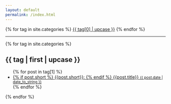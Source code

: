 ```yaml
---
layout: default
permalink: /index.html
---
```

<div class="tags-expo">
<div class="tags-expo-list">
{% for tag in site.categories %}
<a href="#{{ tag[0] | slugify }}" class="post-tag">{{ tag[0] | upcase }}</a>
{% endfor %}
</div>
<hr/>
<div class="tags-expo-section">
{% for tag in site.categories %}
<h2 id="{{ tag[0] | slugify }}">
{{ tag | first | upcase }}</h2>
<ul class="tags-expo-posts">
{% for post in tag[1] %}
<a class="post-title" href="{{ site.url }}{{ post.url }}">
<li>
{% if post.short %}
{{post.short}}:
{% endif %}
{{post.title}}
<small class="post-date">
{{ post.date | date_to_string }}</small>
</li>
</a>
{% endfor %}
</ul>
{% endfor %}
</div>
</div>
